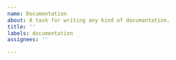 ```yaml
---
name: Documentation
about: A task for writing any kind of documantation.
title: ''
labels: documentation
assignees: ''

---
```



